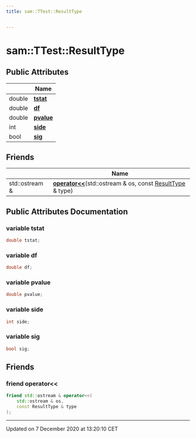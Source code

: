 ```yaml
---
title: sam::TTest::ResultType


---
```


# sam::TTest::ResultType





















## Public Attributes

|                | Name           |
| -------------- | -------------- |
| double | **[tstat](/doxygen/Classes/structsam_1_1_t_test_1_1_result_type/#variable-tstat)**  |
| double | **[df](/doxygen/Classes/structsam_1_1_t_test_1_1_result_type/#variable-df)**  |
| double | **[pvalue](/doxygen/Classes/structsam_1_1_t_test_1_1_result_type/#variable-pvalue)**  |
| int | **[side](/doxygen/Classes/structsam_1_1_t_test_1_1_result_type/#variable-side)**  |
| bool | **[sig](/doxygen/Classes/structsam_1_1_t_test_1_1_result_type/#variable-sig)**  |


## Friends

|                | Name           |
| -------------- | -------------- |
| std::ostream & | **[operator<<](/doxygen/Classes/structsam_1_1_t_test_1_1_result_type/#friend-operator<<)**(std::ostream & os, const [ResultType](/doxygen/Classes/structsam_1_1_t_test_1_1_result_type/) & type)  |














## Public Attributes Documentation

### variable tstat

```cpp
double tstat;
```





























### variable df

```cpp
double df;
```





























### variable pvalue

```cpp
double pvalue;
```





























### variable side

```cpp
int side;
```





























### variable sig

```cpp
bool sig;
```































## Friends

### friend operator<<

```cpp
friend std::ostream & operator<<(
    std::ostream & os,
    const ResultType & type
);
```































-------------------------------

Updated on  7 December 2020 at 13:20:10 CET